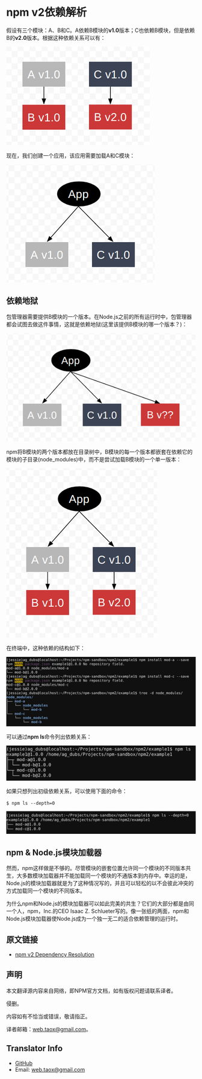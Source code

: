 # npm v2依赖解析

假设有三个模块：A、B和C。A依赖B模块的**v1.0**版本；C也依赖B模块，但是依赖B的**v2.0**版本。根据这种依赖关系可以有：

![deps1](../../../images/npm/how-npm-works/deps1.png)

现在，我们创建一个应用，该应用需要加载A和C模块：

![deps2](../../../images/npm/how-npm-works/deps2.png)

## 依赖地狱

包管理器需要提供B模块的一个版本。在Node.js之前的所有运行时中，包管理器都会试图去做这件事情，这就是依赖地狱(这里该提供B模块的哪一个版本？)：

![deps3](../../../images/npm/how-npm-works/deps3.png)

npm将B模块的两个版本都放在目录树中，B模块的每一个版本都嵌套在依赖它的模块的子目录(node_modules)中，而不是尝试加载B模块的一个单一版本：

![deps4](../../../images/npm/how-npm-works/deps4.png)

在终端中，这种依赖的结构如下：

![tree](../../../images/npm/how-npm-works/tree.png)

可以通过**npm ls**命令列出依赖关系：

![npmls](../../../images/npm/how-npm-works/npmls.png)

如果只想列出初级依赖关系，可以使用下面的命令：

```shell
$ npm ls --depth=0
```
![npmlsdepth0](../../../images/npm/how-npm-works/npmlsdepth0.png)

## npm & Node.js模块加载器

然而，npm这样做是不够的。尽管模块的嵌套位置允许同一个模块的不同版本共生，大多数模块加载器并不能加载同一个模块的不通版本到内存中。幸运的是，Node.js的模块加载器就是为了这种情况写的，并且可以轻松的以不会彼此冲突的方式加载同一个模块的不同版本。

为什么npm和Node.js的模块加载器可以如此完美的共生？它们的大部分都是由同一个人，npm，Inc.的CEO Isaac Z. Schlueter写的。像一张纸的两面，npm和Node.js模块加载器使Node.js成为一个独一无二的适合依赖管理的运行时。

## 原文链接

* [npm v2 Dependency Resolution](https://docs.npmjs.com/how-npm-works/npm2)

## 声明

本文翻译源内容来自网络，即NPM官方文档，如有版权问题请联系译者。

侵删。

内容如有不恰当或错误，敬请指正。

译者邮箱：web.taox@gmail.com。

## Translator Info

* [GitHub](https://github.com/Tao-Quixote)
* Email: web.taox@gmail.com
